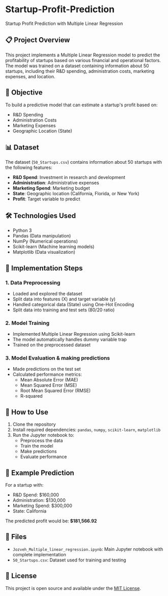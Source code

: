 # Startup-Profit-Prediction
Startup Profit Prediction with Multiple Linear Regression

## 📋 Project Overview
This project implements a Multiple Linear Regression model to predict the profitability of startups based on various financial and operational factors. The model was trained on a dataset containing information about 50 startups, including their R&D spending, administration costs, marketing expenses, and location.

## 🎯 Objective
To build a predictive model that can estimate a startup's profit based on:
- R&D Spending
- Administration Costs
- Marketing Expenses
- Geographic Location (State)

## 📊 Dataset
The dataset (`50_Startups.csv`) contains information about 50 startups with the following features:
- **R&D Spend**: Investment in research and development
- **Administration**: Administrative expenses
- **Marketing Spend**: Marketing budget
- **State**: Geographic location (California, Florida, or New York)
- **Profit**: Target variable to predict

## 🛠️ Technologies Used
- Python 3
- Pandas (Data manipulation)
- NumPy (Numerical operations)
- Scikit-learn (Machine learning models)
- Matplotlib (Data visualization)

## 🔧 Implementation Steps

### 1. Data Preprocessing
- Loaded and explored the dataset
- Split data into features (X) and target variable (y)
- Handled categorical data (State) using One-Hot Encoding
- Split data into training and test sets (80/20 ratio)

### 2. Model Training
- Implemented Multiple Linear Regression using Scikit-learn
- The model automatically handles dummy variable trap
- Trained on the preprocessed dataset

### 3. Model Evaluation & making predictions
- Made predictions on the test set
- Calculated performance metrics:
  - Mean Absolute Error (MAE)
  - Mean Squared Error (MSE)
  - Root Mean Squared Error (RMSE)
  - R-squared

## 🚀 How to Use
1. Clone the repository
2. Install required dependencies: `pandas`, `numpy`, `scikit-learn`, `matplotlib`
3. Run the Jupyter notebook to:
   - Preprocess the data
   - Train the model
   - Make predictions
   - Evaluate performance

## 📝 Example Prediction
For a startup with:
- R&D Spend: $160,000
- Administration: $130,000
- Marketing Spend: $300,000
- State: California

The predicted profit would be: **$181,566.92**

## 📁 Files
- `Jozveh_Multiple_linear_regression.ipynb`: Main Jupyter notebook with complete implementation
- `50_Startups.csv`: Dataset used for training and testing


## 📄 License
This project is open source and available under the [MIT License](LICENSE).
